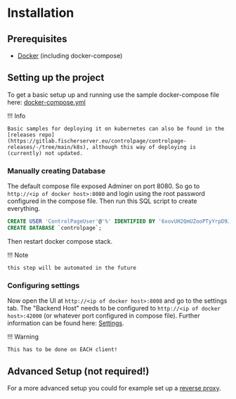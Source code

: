 # Installation

## Prerequisites

  - [Docker](https://www.docker.com/) (including docker-compose)

## Setting up the project

To get a basic setup up and running use the sample docker-compose file here: [docker-compose.yml](https://gitlab.fischerserver.eu/controlpage/controlpage-releases/-/blob/main/docker-compose.yml)

!!! Info

    Basic samples for deploying it on kubernetes can also be found in the [releases repo](https://gitlab.fischerserver.eu/controlpage/controlpage-releases/-/tree/main/k8s), although this way of deploying is (currently) not updated.

### Manually creating Database

The default compose file exposed Adminer on port 8080. So go to ``http://<ip of docker host>:8080`` and login using the root password configured in the compose file. Then run this SQL script to create everything.

```sql
CREATE USER 'ControlPageUser'@'%' IDENTIFIED BY '6xovUH2QmUZooPTyYrpD9Js8fZRrMBrkqHzs4soRdP'; GRANT ALL PRIVILEGES ON `controlpage`.* TO 'ControlPageUser'@'%';
CREATE DATABASE `controlpage`;
```

Then restart docker compose stack.

!!! Note

    this step will be automated in the future

### Configuring settings

Now open the UI at ``http://<ip of docker host>:8008`` and go to the settings tab. The "Backend Host" needs to be configured to ``http://<ip of docker host>:42000`` (or whatever port configured in compose file). Further information can be found here: [Settings](settings.md).

!!! Warning

    This has to be done on EACH client!

## Advanced Setup (not required!)

For a more advanced setup you could for example set up a [reverse proxy](/advanced/reverse-proxy).
